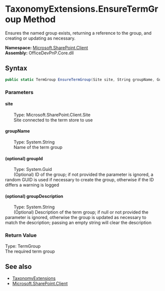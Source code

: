 # TaxonomyExtensions.EnsureTermGroup Method  
 Ensures the named group exists, returning a reference to the group, and creating or updating as necessary.   

**Namespace:** [Microsoft.SharePoint.Client](Microsoft.SharePoint.Client.md)  
**Assembly:** OfficeDevPnP.Core.dll  
## Syntax
```C#
public static TermGroup EnsureTermGroup(Site site, String groupName, Guid groupId, String groupDescription)
```
### Parameters
#### site  
&emsp;&emsp;Type: Microsoft.SharePoint.Client.Site  
&emsp;&emsp;Site connected to the term store to use  

  

#### groupName  
&emsp;&emsp;Type: System.String  
&emsp;&emsp;Name of the term group  

  

#### (optional) groupId  
&emsp;&emsp;Type: System.Guid  
&emsp;&emsp;(Optional) ID of the group; if not provided the parameter is ignored, a random GUID is used if necessary to create the group, otherwise if the ID differs a warning is logged  

  

#### (optional) groupDescription  
&emsp;&emsp;Type: System.String  
&emsp;&emsp;(Optional) Description of the term group; if null or not provided the parameter is ignored, otherwise the group is updated as necessary to match the description; passing an empty string will clear the description  

  

### Return Value
Type: TermGroup  
The required term group  


## See also
- [TaxonomyExtensions](Microsoft.SharePoint.Client.TaxonomyExtensions.md) 
- [Microsoft.SharePoint.Client](Microsoft.SharePoint.Client.md) 
